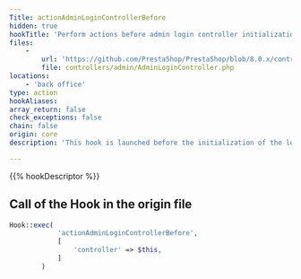 ```yaml
---
Title: actionAdminLoginControllerBefore
hidden: true
hookTitle: 'Perform actions before admin login controller initialization'
files:
    -
        url: 'https://github.com/PrestaShop/PrestaShop/blob/8.0.x/controllers/admin/AdminLoginController.php'
        file: controllers/admin/AdminLoginController.php
locations:
    - 'back office'
type: action
hookAliases: 
array_return: false
check_exceptions: false
chain: false
origin: core
description: 'This hook is launched before the initialization of the login controller'

---
```


{{% hookDescriptor %}}

## Call of the Hook in the origin file

```php
Hook::exec(
            'actionAdminLoginControllerBefore',
            [
                'controller' => $this,
            ]
        )
```
